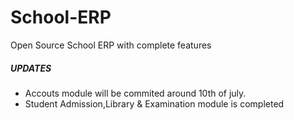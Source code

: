 # School-ERP
Open Source School ERP with complete features

##### UPDATES #####
* Accouts module will be commited around 10th of july.
* Student Admission,Library & Examination module is completed

